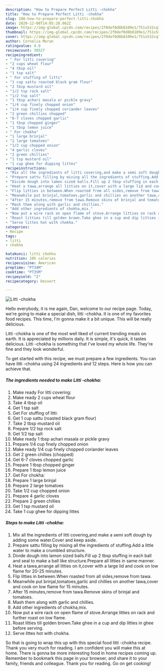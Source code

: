 ```yaml
---
description: "How to Prepare Perfect Litti -chokha"
title: "How to Prepare Perfect Litti -chokha"
slug: 188-how-to-prepare-perfect-litti-chokha
date: 2020-12-08T14:05:28.662Z
image: https://img-global.cpcdn.com/recipes/2f0def0d8b8109e1/751x532cq70/litti-chokha-recipe-main-photo.jpg
thumbnail: https://img-global.cpcdn.com/recipes/2f0def0d8b8109e1/751x532cq70/litti-chokha-recipe-main-photo.jpg
cover: https://img-global.cpcdn.com/recipes/2f0def0d8b8109e1/751x532cq70/litti-chokha-recipe-main-photo.jpg
author: Cornelia Moran
ratingvalue: 4.9
reviewcount: 38527
recipeingredient:
- " For litti covering"
- "2 cups wheat flour"
- "4 tbsp oil"
- "1 tsp salt"
- " For stuffing of litti"
- "1 cup sattu roasted black gram flour"
- "2 tbsp mustard oil"
- "1/2 tsp rock salt"
- "1/2 tsp salt"
- "1 tbsp achari masala or pickle gravy"
- "1/4 cup finely chopped onion"
- "1/4 cup finely chopped coriander leaves"
- "2 green chillies chopped"
- "6-7 cloves chopped garlic"
- "1 tbsp chopped ginger"
- "1 tbsp lemon juice"
- " For chokha"
- "1 large brinjal"
- "2 large tomatoes"
- "1/2 cup chopped onion"
- "4 garlic cloves"
- "2 green chillies"
- "1 tsp mustard oil"
- "1 cup ghee for dipping littes"
recipeinstructions:
- "Mix all the ingredients of litti covering,and make a semi soft dough by adding some water.Cover and keep aside."
- "Prepare sattu filling by mixing all the ingredients of stuffing.Add a little water to make a crumbled structure."
- "Divide dough into lamon sized balls.Fill up 2 tbsp stuffing in each ball and seal to make a ball like structure.Prepare all litties in same manner."
- "Heat a tawa,arrange all litties on it,cover with a large lid and cook on low flame for 20-25 minutes."
- "Flip litties in between.When roasted from all sides,remove from tawa."
- "Meanwhile put brinjal,tomatoes,garlic and chillies on another tawa,cover and cook on low flame for 15 minutes."
- "After 15 minutes,remove from tawa.Remove skins of brinjal and tomatoes."
- "Mash them along with garlic and chillies."
- "Add other ingredients of chokha,mix."
- "Now put a wire rack on open flame of stove.Arrange litties on rack and further roast on low flame."
- "Roast litties till golden brown.Take ghee in a cup and dip litties in ghee before serving."
- "Serve littes hot with chokha."
categories:
- Recipe
tags:
- litti
- chokha

katakunci: litti chokha 
nutrition: 105 calories
recipecuisine: American
preptime: "PT34M"
cooktime: "PT35M"
recipeyield: "2"
recipecategory: Dessert

---
```



![Litti -chokha](https://img-global.cpcdn.com/recipes/2f0def0d8b8109e1/751x532cq70/litti-chokha-recipe-main-photo.jpg)

Hello everybody, it is me again, Dan, welcome to our recipe page. Today, we're going to make a special dish, litti -chokha. It is one of my favorites food recipes. This time, I'm gonna make it a bit unique. This will be really delicious.



Litti -chokha is one of the most well liked of current trending meals on earth. It is appreciated by millions daily. It is simple, it's quick, it tastes delicious. Litti -chokha is something that I've loved my whole life. They're fine and they look wonderful.


To get started with this recipe, we must prepare a few ingredients. You can have litti -chokha using 24 ingredients and 12 steps. Here is how you can achieve that.

<!--inarticleads1-->

##### The ingredients needed to make Litti -chokha:

1. Make ready  For litti covering:
1. Make ready 2 cups wheat flour
1. Take 4 tbsp oil
1. Get 1 tsp salt
1. Get  For stuffing of litti:
1. Get 1 cup sattu (roasted black gram flour)
1. Take 2 tbsp mustard oil
1. Prepare 1/2 tsp rock salt
1. Get 1/2 tsp salt
1. Make ready 1 tbsp achari masala or pickle gravy
1. Prepare 1/4 cup finely chopped onion
1. Make ready 1/4 cup finely chopped coriander leaves
1. Get 2 green chillies (chopped)
1. Get 6-7 cloves chopped garlic
1. Prepare 1 tbsp chopped ginger
1. Prepare 1 tbsp lemon juice
1. Get  For chokha:
1. Prepare 1 large brinjal
1. Prepare 2 large tomatoes
1. Take 1/2 cup chopped onion
1. Prepare 4 garlic cloves
1. Prepare 2 green chillies
1. Get 1 tsp mustard oil
1. Take 1 cup ghee for dipping littes




<!--inarticleads2-->

##### Steps to make Litti -chokha:

1. Mix all the ingredients of litti covering,and make a semi soft dough by adding some water.Cover and keep aside.
1. Prepare sattu filling by mixing all the ingredients of stuffing.Add a little water to make a crumbled structure.
1. Divide dough into lamon sized balls.Fill up 2 tbsp stuffing in each ball and seal to make a ball like structure.Prepare all litties in same manner.
1. Heat a tawa,arrange all litties on it,cover with a large lid and cook on low flame for 20-25 minutes.
1. Flip litties in between.When roasted from all sides,remove from tawa.
1. Meanwhile put brinjal,tomatoes,garlic and chillies on another tawa,cover and cook on low flame for 15 minutes.
1. After 15 minutes,remove from tawa.Remove skins of brinjal and tomatoes.
1. Mash them along with garlic and chillies.
1. Add other ingredients of chokha,mix.
1. Now put a wire rack on open flame of stove.Arrange litties on rack and further roast on low flame.
1. Roast litties till golden brown.Take ghee in a cup and dip litties in ghee before serving.
1. Serve littes hot with chokha.




So that is going to wrap this up with this special food litti -chokha recipe. Thank you very much for reading. I am confident you will make this at home. There is gonna be more interesting food in home recipes coming up. Remember to bookmark this page in your browser, and share it to your family, friends and colleague. Thank you for reading. Go on get cooking!
